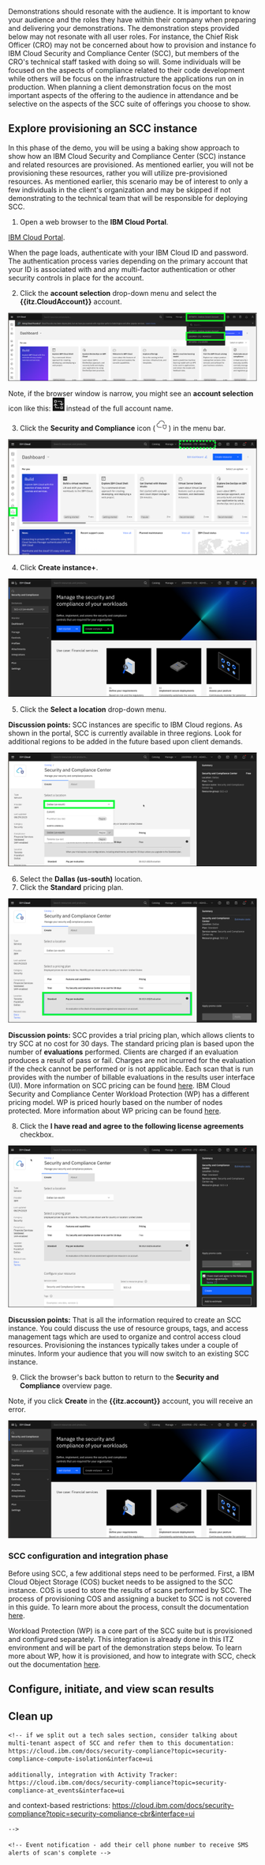 Demonstrations should resonate with the audience. It is important to know your audience and the roles they have within their company when preparing and delivering your demonstrations. The demonstration steps provided below may not resonate with all user roles. For instance, the Chief Risk Officer (CRO) may not be concerned about how to provision and instance fo IBM Cloud Security and Compliance Center (SCC), but members of the CRO's technical staff tasked with doing so will. Some individuals will be focused on the aspects of compliance related to their code development while others will be focus on the infrastructure the applications run on in production. When planning a client demonstration focus on the most important aspects of the offering to the audience in attendance and be selective on the aspects of the SCC suite of offerings you choose to show.

## Explore provisioning an SCC instance

In this phase of the demo, you will be using a baking show approach to show how an IBM Cloud Security and Compliance Center (SCC) instance and related resources are provisioned. As mentioned earlier, you will not be provisioning these resources, rather you will utilize pre-provisioned resources. As mentioned earlier, this scenario may be of interest to only a few individuals in the client's organization and may be skipped if not demonstrating to the technical team that will be responsible for deploying SCC.

1. Open a web browser to the **IBM Cloud Portal**.

<a href="https://cloud.ibm.com" target="_blank">IBM Cloud Portal</a>.

When the page loads, authenticate with your IBM Cloud ID and password. The authentication process varies depending on the primary account that your ID is associated with and any multi-factor authentication or other security controls in place for the account.

2. Click the **account selection** drop-down menu and select the **{{itz.CloudAccount}}** account.

![](../env/_attachments/switchAccount.png)

Note, if the browser window is narrow, you might see an **account selection** icon like this: ![](../env/_attachments/switchAccountIcon.png) instead of the full account name.

3. Click the **Security and Compliance** icon (![](_attachments/sccIcon.png)) in the menu bar.
   
![](_attachments/dashBoard.png)

4. Click **Create instance+**.

![](_attachments/sccOverviewPage.png)

5. Click the **Select a location** drop-down menu.

**Discussion points:** SCC instances are specific to IBM Cloud regions. As shown in the portal, SCC is currently available in three regions. Look for additional regions to be added in the future based upon client demands.

![](_attachments/sccProvision-location.png)

6. Select the **Dallas (us-south)** location.
7. Click the **Standard** pricing plan.

![](_attachments/sccProvision-pricingPlan.png)

**Discussion points:** SCC provides a trial pricing plan, which allows clients to try SCC at no cost for 30 days. The standard pricing plan is based upon the number of **evaluations** performed. Clients are charged if an evaluation produces a result of pass or fail. Charges are not incurred for the evaluation if the check cannot be performed or is not applicable. Each scan that is run provides with the number of billable evaluations in the results user interface (UI). More information on SCC pricing can be found <a href="https://cloud.ibm.com/docs/security-compliance?topic=security-compliance-scc-pricing&interface=ui" target="_blank">here</a>. IBM Cloud Security and Compliance Center Workload Protection (WP) has a different pricing model. WP is priced hourly based on the number of nodes protected. More information about WP pricing can be found <a href="https://cloud.ibm.com/docs/workload-protection?topic=workload-protection-pricing_plans" target="_blank">here</a>.

8. Click the **I have read and agree to the following license agreements** checkbox.

![](_attachments/sccProvision-agreement.png)

**Discussion points:** That is all the information required to create an SCC instance. You could discuss the use of resource groups, tags, and access management tags which are used to organize and control access cloud resources. Provisioning the instances typically takes under a couple of minutes. Inform your audience that you will now switch to an existing SCC instance. 

9. Click the browser's back button to return to the **Security and Compliance** overview page.

Note, if you click **Create** in the **{{itz.account}}** account, you will receive an error. 

![](_attachments/sccOverviewPage2.png)

### SCC configuration and integration phase

Before using SCC, a few additional steps need to be performed. First, a IBM Cloud Object Storage (COS) bucket needs to be assigned to the SCC instance. COS is used to store the results of scans performed by SCC. The process of provisioning COS and assigning a bucket to SCC is not covered in this guide. To learn more about the process, consult the documentation <a href="https://cloud.ibm.com/docs/security-compliance?topic=security-compliance-storage&interface=ui" target="_blank">here</a>.

Workload Protection (WP) is a core part of the SCC suite but is provisioned and configured separately. This integration is already done in this ITZ environment and will be part of the demonstration steps below. To learn more about WP, how it is provisioned, and how to integrate with SCC, check out the documentation <a href="https://cloud.ibm.com/docs/workload-protection?topic=workload-protection-getting-started" target="_blank">here</a>.

## Configure, initiate, and view scan results



## Clean up

<!-- Should add a section for tech sales to cover IAM settings, use demo environment as an example. 
https://cloud.ibm.com/docs/security-compliance?topic=security-compliance-assign-roles

also
https://cloud.ibm.com/docs/security-compliance?topic=security-compliance-access-management&interface=ui
-->

<!-- mention event notifications https://cloud.ibm.com/docs/security-compliance?topic=security-compliance-event-notifications&interface=ui -->

<!-- can we use this as the flow: https://cloud.ibm.com/docs/security-compliance?topic=security-compliance-scan-resources&interface=ui -->


<!-- for reading dashboard, refer to:https://cloud.ibm.com/docs/security-compliance?topic=security-compliance-results&interface=ui


Success rate
    The rate at which your configurations pass the evaluation that is conducted. Note: The number of evaluations conducted does not always match the number of billable evaluations, as there is no charge for assessments evaluated as unable to perform. Be sure to look for the billable evaluations in each scan result if you need to estimate your cost.
Total controls
    The total number of controls that have been evaluated in the past 30 days.
Total evaluations
    The total number of evaluations that have been run in the past 30 days. An evaluation is the check of one resource against one assessment.  -->

    <!-- if we split out a tech sales section, consider talking about multi-tenant aspect of SCC and refer them to this documentation: https://cloud.ibm.com/docs/security-compliance?topic=security-compliance-compute-isolation&interface=ui 
    
    additionally, integration with Activity Tracker: 
    https://cloud.ibm.com/docs/security-compliance?topic=security-compliance-at_events&interface=ui
   
   and context-based restrictions: https://cloud.ibm.com/docs/security-compliance?topic=security-compliance-cbr&interface=ui
   
    -->

    <!-- Event notification - add their cell phone number to receive SMS alerts of scan's complete -->